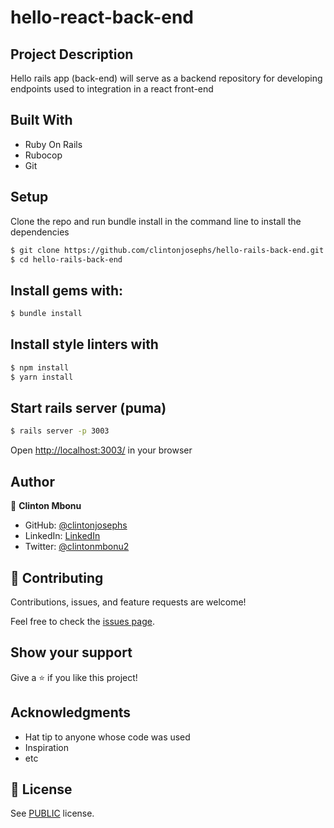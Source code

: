 # hello-react-back-end

## Project Description

Hello rails app (back-end) will serve as a backend repository for developing endpoints used to integration in a react front-end


## Built With

- Ruby On Rails
- Rubocop
- Git

## Setup
Clone the repo and run bundle install in the command line to install the dependencies

```bash
$ git clone https://github.com/clintonjosephs/hello-rails-back-end.git
$ cd hello-rails-back-end
```

## Install gems with:

```bash
$ bundle install
```

## Install style linters with
```bash
$ npm install
$ yarn install
```

## Start rails server (puma)

```bash
$ rails server -p 3003
```

Open [http://localhost:3003/](http://localhost:3003/) in your browser


## Author

👤 **Clinton Mbonu**

- GitHub: [@clintonjosephs](https://github.com/clintonjosephs)
- LinkedIn: [LinkedIn](https://linkedin.com/in/clinton-mbonu)
- Twitter: [@clintonmbonu2](https://twitter.com/clintonmbonu2)

## 🤝 Contributing

Contributions, issues, and feature requests are welcome!

Feel free to check the [issues page](../../issues/).

## Show your support

Give a ⭐️ if you like this project!

## Acknowledgments

- Hat tip to anyone whose code was used
- Inspiration
- etc

## 📝 License

See [PUBLIC](./LICENSE) license.
